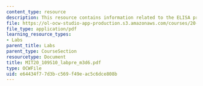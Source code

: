 ```yaml
---
content_type: resource
description: This resource contains information related to the ELISA protocol.
file: https://ol-ocw-studio-app-production.s3.amazonaws.com/courses/20-109-laboratory-fundamentals-in-biological-engineering-spring-2010/e64434f77d3bc569f49eac5c6dce808b_MIT20_109S10_labpre_m3d6.pdf
file_type: application/pdf
learning_resource_types:
- Labs
parent_title: Labs
parent_type: CourseSection
resourcetype: Document
title: MIT20_109S10_labpre_m3d6.pdf
type: OCWFile
uid: e64434f7-7d3b-c569-f49e-ac5c6dce808b
---
```

